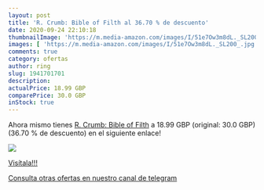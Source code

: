 ```yaml
---
layout: post
title: 'R. Crumb: Bible of Filth al 36.70 % de descuento'
date: 2020-09-24 22:10:18
thumbnailImage: 'https://m.media-amazon.com/images/I/51e7Ow3m8dL._SL200_.jpg'
images: [ 'https://m.media-amazon.com/images/I/51e7Ow3m8dL._SL200_.jpg' ]
comments: true
category: ofertas
author: ring
slug: 1941701701
description:
actualPrice: 18.99 GBP
comparePrice: 30.0 GBP
inStock: true
---
```


Ahora mismo tienes [R. Crumb: Bible of Filth](https://www.amazon.com/dp/1941701701/?tag=redken08-20) a 18.99 GBP (original: 30.0 GBP) (36.70 %  de descuento) en el siguiente enlace!

[![](https://m.media-amazon.com/images/I/51e7Ow3m8dL._SL200_.jpg)](https://www.amazon.com/dp/1941701701/?tag=redken08-20)

[Visítala!!!](https://www.amazon.com/dp/1941701701/?tag=redken08-20)

[Consulta otras ofertas en nuestro canal de telegram](https://t.me/s/ofertas25)
